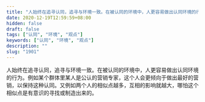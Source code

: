 ```yaml
---
title: "人始终在追寻认同，追寻与环境一致。在被认同的环境中，人更容易做出认同环境的行为。"
date: 2020-12-19T12:59:59+08:00
hidden: false
draft: false
tags: ["认同", "环境", "观点"]
keywords: ["认同", "环境", "观点"]
description: ""
slug: "1901"
---
```


人始终在追寻认同，追寻与环境一致。在被认同的环境中，人更容易做出认同环境的行为。例如某个群体里某人是公认的营销专家，这个人会更倾向于做出最好的营销，以保持这种认同。又例如两个人的相似点越多，互相的影响就越大，哪怕这个相似点是有意识的寻找或制造出来的。